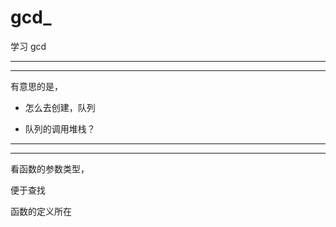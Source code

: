 # gcd_
学习 gcd






<hr>


<hr>


有意思的是，



* 怎么去创建，队列



* 队列的调用堆栈？



<hr>


<hr>




看函数的参数类型，


便于查找


函数的定义所在


